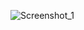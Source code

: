 ![Screenshot_1](https://user-images.githubusercontent.com/93091784/235450187-b3e04747-0b98-475d-9603-cf75d523510b.png)
